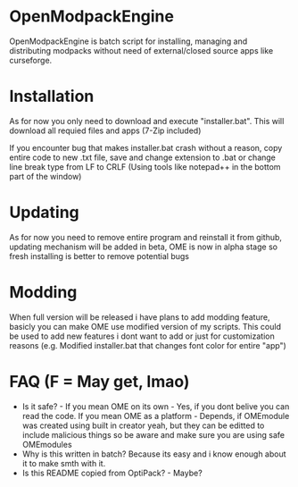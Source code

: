 # OpenModpackEngine

OpenModpackEngine is batch script for installing, managing and distributing modpacks without need of external/closed source apps like curseforge.

# Installation

As for now you only need to download and execute "installer.bat". This will download all requied files and apps (7-Zip included)

If you encounter bug that makes installer.bat crash without a reason, copy entire code to new .txt file, save and change extension to .bat or change line break type from LF to CRLF (Using tools like notepad++ in the bottom part of the window)

# Updating

As for now you need to remove entire program and reinstall it from github, updating mechanism will be added in beta, OME is now in alpha stage so fresh installing is better to remove potential bugs

# Modding

When full version will be released i have plans to add modding feature, basicly you can make OME use modified version of my scripts. This could be used to add new features i dont want to add or just for customization reasons (e.g. Modified installer.bat that changes font color for entire "app")

# FAQ (F = May get, lmao)

- Is it safe? -
If you mean OME on its own - Yes, if you dont belive you can read the code.
If you mean OME as a platform - Depends, if OMEmodule was created using built in creator yeah, but they can be editted to include malicious things so be aware and make sure you are using safe OMEmodules
- Why is this written in batch?
Because its easy and i know enough about it to make smth with it.
- Is this README copied from OptiPack? -
Maybe?
